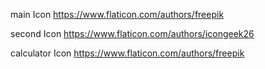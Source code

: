 main Icon 
https://www.flaticon.com/authors/freepik

second Icon 
https://www.flaticon.com/authors/icongeek26

calculator Icon 
https://www.flaticon.com/authors/freepik